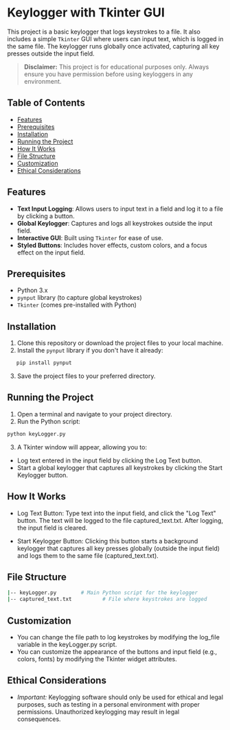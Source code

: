# Keylogger with Tkinter GUI

This project is a basic keylogger that logs keystrokes to a file. It also includes a simple `Tkinter` GUI where users can input text, which is logged in the same file. The keylogger runs globally once activated, capturing all key presses outside the input field.

> **Disclaimer:** This project is for educational purposes only. Always ensure you have permission before using keyloggers in any environment.


## Table of Contents

- [Features](#features)
- [Prerequisites](#prerequisites)
- [Installation](#installation)
- [Running the Project](#running-the-project)
- [How It Works](#how-it-works)
- [File Structure](#file-structure)
- [Customization](#customization)
- [Ethical Considerations](#ethical-considerations)


## Features

- **Text Input Logging**: Allows users to input text in a field and log it to a file by clicking a button.
- **Global Keylogger**: Captures and logs all keystrokes outside the input field.
- **Interactive GUI**: Built using `Tkinter` for ease of use.
- **Styled Buttons**: Includes hover effects, custom colors, and a focus effect on the input field.

## Prerequisites

- Python 3.x
- `pynput` library (to capture global keystrokes)
- `Tkinter` (comes pre-installed with Python)

## Installation

1. Clone this repository or download the project files to your local machine.
2. Install the `pynput` library if you don't have it already:
```bash
   pip install pynput
 ```
3. Save the project files to your preferred directory.


## Running the Project

1. Open a terminal and navigate to your project directory.
2. Run the Python script:
```bash
python keyLogger.py
```
3. A Tkinter window will appear, allowing you to:
- Log text entered in the input field by clicking the Log Text button.
- Start a global keylogger that captures all keystrokes by clicking the Start Keylogger button.

## How It Works

- Log Text Button: Type text into the input field, and click the "Log Text" button. The text will be logged to the file captured_text.txt. After logging, the input field is cleared.

- Start Keylogger Button: Clicking this button starts a background keylogger that captures all key presses globally (outside the input field) and logs them to the same file (captured_text.txt).

## File Structure

```bash
|-- keyLogger.py        # Main Python script for the keylogger
|-- captured_text.txt          # File where keystrokes are logged
```

## Customization

- You can change the file path to log keystrokes by modifying the log_file variable in the keyLogger.py script.
- You can customize the appearance of the buttons and input field (e.g., colors, fonts) by modifying the Tkinter widget attributes.

## Ethical Considerations

- *Important:* Keylogging software should only be used for ethical and legal purposes, such as testing in a personal environment with proper permissions. Unauthorized keylogging may result in legal consequences.
